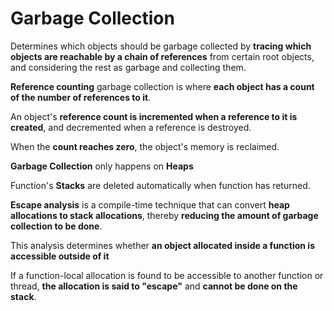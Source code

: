 # Garbage Collection 

Determines which objects should be garbage collected by **tracing which objects are reachable by a chain of references** from certain root objects, and considering the rest as garbage and collecting them.

**Reference counting** garbage collection is where **each object has a count of the number of references to it**. 

An object's **reference count is incremented when a reference to it is created**, and decremented when a reference is destroyed. 

When the **count reaches zero**, the object's memory is reclaimed.

**Garbage Collection** only happens on **Heaps**

Function's **Stacks** are deleted automatically when function has returned. 

**Escape analysis** is a compile-time technique that can convert **heap allocations to stack allocations**, thereby **reducing the amount of garbage collection to be done**.

This analysis determines whether **an object allocated inside a function is accessible outside of it**

If a function-local allocation is found to be accessible to another function or thread, **the allocation is said to "escape"** and **cannot be done on the stack**.